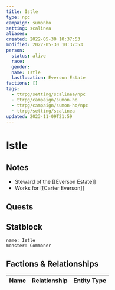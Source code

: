 ```yaml
---
title: Istle
type: npc
campaign: sumonho
setting: scalinea
aliases: 
created: 2022-05-30 10:37:53
modified: 2022-05-30 10:37:53
person:
  status: alive
  race: 
  gender: 
  name: Istle
  lastlocation: Everson Estate
factions: []
tags:
  - ttrpg/setting/scalinea/npc
  - ttrpg/campaign/sumon-ho
  - ttrpg/campaign/sumon-ho/npc
  - ttrpg/setting/scalinea
updated: 2023-11-09T21:59
---
```


# Istle

## Notes

- Steward of the [[Everson Estate]]
- Works for [[Carter Everson]]

## Quests


## Statblock

```statblock
name: Istle
monster: Commoner
```


## Factions & Relationships
| Name | Relationship | Entity Type |
| ---- |:------------:| ----------- |
